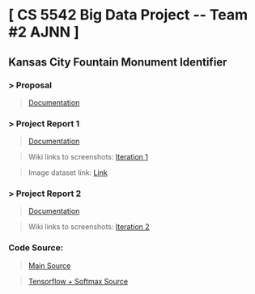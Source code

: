 # [ CS 5542 Big Data Project -- Team #2 AJNN ]
## Kansas City Fountain Monument Identifier 

### > Proposal
> <a href="https://github.com/datarocksAmy/BigDataProject/blob/master/Project%20Proposal/CS%205542%20Team%20%232%20Proposal%20.pdf"> Documentation </a>

### > Project Report 1
> <a href="https://github.com/datarocksAmy/BigDataProject/blob/master/Project%20Report%201/Documentation/CS%205542%20Team%20%232%20Report%201.pdf"> Documentation </a>

> Wiki links to screenshots:
<a href="https://github.com/datarocksAmy/BigDataProject/wiki/Iteration-1">Iteration 1</a>

> Image dataset link:
> <a href="https://www.dropbox.com/sh/tsxmoym5hiwy8t4/AACv5m80d5OiKLx4HM3V0vkTa?dl=0"> Link </a>



### > Project Report 2
> <a href="https://github.com/datarocksAmy/BigDataProject/blob/master/Project%20Report%202/CS%205542%20Team%20%232%20Report%202.pdf"> Documentation </a>

>Wiki links to screenshots:
<a href="https://github.com/datarocksAmy/BigDataProject/wiki/Iteration-2">Iteration 2</a>

### Code Source:
> <a href="https://github.com/datarocksAmy/BigDataProject/tree/master/Source"> Main Source </a>

> <a href="https://github.com/datarocksAmy/BigDataProject/tree/master/Source/TensorFlow"> Tensorflow + Softmax Source</a>
